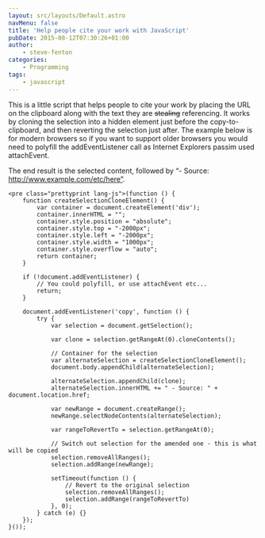 ```yaml
---
layout: src/layouts/Default.astro
navMenu: false
title: 'Help people cite your work with JavaScript'
pubDate: 2015-08-12T07:30:26+01:00
author:
    - steve-fenton
categories:
    - Programming
tags:
    - javascript
---
```


This is a little script that helps people to cite your work by placing the URL on the clipboard along with the text they are <del>stealing</del> referencing. It works by cloning the selection into a hidden element just before the copy-to-clipboard, and then reverting the selection just after. The example below is for modern browsers so if you want to support older browsers you would need to polyfill the addEventListener call as Internet Explorers passim used attachEvent.

The end result is the selected content, followed by “- Source: http://www.example.com/etc/here”.

```
<pre class="prettyprint lang-js">(function () {
    function createSelectionCloneElement() {
        var container = document.createElement('div');
        container.innerHTML = "";
        container.style.position = "absolute";
        container.style.top = "-2000px";
        container.style.left = "-2000px";
        container.style.width = "1000px";
        container.style.overflow = "auto";
        return container;
    }

    if (!document.addEventListener) {
        // You could polyfill, or use attachEvent etc...
        return;
    }

    document.addEventListener('copy', function () {
        try {
            var selection = document.getSelection();

            var clone = selection.getRangeAt(0).cloneContents();

            // Container for the selection
            var alternateSelection = createSelectionCloneElement();
            document.body.appendChild(alternateSelection);

            alternateSelection.appendChild(clone);
            alternateSelection.innerHTML += " - Source: " + document.location.href;

            var newRange = document.createRange();
            newRange.selectNodeContents(alternateSelection);

            var rangeToRevertTo = selection.getRangeAt(0);

            // Switch out selection for the amended one - this is what will be copied
            selection.removeAllRanges();
            selection.addRange(newRange);

            setTimeout(function () {
                // Revert to the original selection
                selection.removeAllRanges();
                selection.addRange(rangeToRevertTo)
            }, 0);
        } catch (e) {}
    });
}());
```